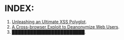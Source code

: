 # INDEX:
1. [Unleashing an Ultimate XSS Polyglot](https://github.com/0xsobky/HackVault/wiki/Unleashing-an-Ultimate-XSS-Polyglot).
2. [A Cross-browser Exploit to Deanonymize Web Users](https://github.com/0xsobky/HackVault/wiki/A-Cross-browser-Exploit-to-Deanonymize-Web-Users).
3. ████████████████████████.